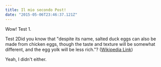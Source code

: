 ```yaml
---
title: Il mio secondo Post!
date: "2015-05-06T23:46:37.121Z"
---
```


Wow! Test 1.

Test 2Did you know that "despite its name, salted duck eggs can also be made from
chicken eggs, though the taste and texture will be somewhat different, and the
egg yolk will be less rich."?
([Wikipedia Link](https://en.wikipedia.org/wiki/Salted_duck_egg))

Yeah, I didn't either.
